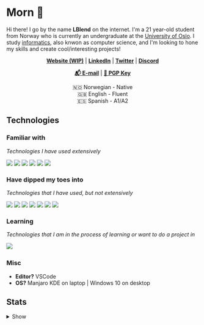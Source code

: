 # Morn 👋

Hi there! I go by the name **LBlend** on the internet. I'm a 21 year-old student from Norway who is currently an undergraduate at the [University of Oslo](https://www.uio.no/english/). I study [informatics](https://en.wikipedia.org/wiki/Informatics#:~:text=Accordingly%2C%20universities%20in%20continental%20Europe%20usually%20translate%20%22informatics%22%20as%20computer%20science%2C%20or%20sometimes%20information%20and%20computer%20science%2C%20although%20technical%20universities%20may%20translate%20it%20as%20computer%20science%20%26%20engineering.), also knwon as computer science, and I'm looking to hone my skills and create cool/interesting projects!

<p align="center">
  <strong><a href="https://lblend.moe">Website (WIP)</a></strong> |
  <strong><a href="https://www.linkedin.com/in/leander-west-furumo/">LinkedIn</a></strong> |
  <strong><a href="https://twitter.com/LeanderFurumo">Twitter</a></strong> |
  <strong><a href="https://discord.com/users/170506717140877312">Discord</a></strong> 
</p>

<p align="center">
  <strong><a href="mailto:lblend@protonmail.com">📬 E-mail</a></strong> |
  <strong><a href="https://gist.github.com/LBlend/01074be02600b957f5e4e3b4389b27d9">🔑 PGP Key</a></strong>
</p>

<p align="center">
  🇳🇴 Norwegian - Native
  <br>
  🇬🇧 English - Fluent
  <br>
  🇪🇸 Spanish - A1/A2
</p>


## Technologies

### Familiar with

*Technologies I have used extensively*

<a href="https://www.python.org/"><img src="https://img.shields.io/badge/python%20-%2314354C.svg?&style=for-the-badge&logo=python&logoColor=white"/></a>
<a href="https://www.java.com/en/"><img src="https://img.shields.io/badge/java-%23ED8B00.svg?&style=for-the-badge&logo=java&logoColor=white"/></a>
<a href="https://en.wikipedia.org/wiki/HTML5"><img src="https://img.shields.io/badge/html5%20-%23E34F26.svg?&style=for-the-badge&logo=html5&logoColor=white"/></a>
<a href="https://en.wikipedia.org/wiki/Cascading_Style_Sheets"><img src="https://img.shields.io/badge/css3%20-%231572B6.svg?&style=for-the-badge&logo=css3&logoColor=white"/></a>
<a href="https://git-scm.com/"><img src="https://img.shields.io/badge/git%20-%23F05033.svg?&style=for-the-badge&logo=git&logoColor=white"/></a>
<a href="https://en.wikipedia.org/wiki/Linux"><img src="https://img.shields.io/badge/Linux-FCC624?style=for-the-badge&logo=linux&logoColor=black"/></a>


### Have dipped my toes into

*Technologies that I have used, but not extensively*

<a href="https://en.wikipedia.org/wiki/JavaScript"><img src="https://img.shields.io/badge/javascript%20-%23323330.svg?&style=for-the-badge&logo=javascript&logoColor=%23F7DF1E"/></a>
<a href="https://reactjs.org/"><img src="https://img.shields.io/badge/react-%2320232a.svg?style=for-the-badge&logo=react&logoColor=%2361DAFB"/></a>
<a href="https://www.docker.com/"><img src="https://img.shields.io/badge/docker%20-%230db7ed.svg?&style=for-the-badge&logo=docker&logoColor=white"/></a>
<a href="https://www.postgresql.org/"><img src="https://img.shields.io/badge/postgres-%23316192.svg?style=for-the-badge&logo=postgresql&logoColor=white"/></a>
<a href="https://www.mongodb.com/"><img src ="https://img.shields.io/badge/MongoDB-%234ea94b.svg?&style=for-the-badge&logo=mongodb&logoColor=white"/></a>
<a href="https://www.nginx.com/"><img src="https://img.shields.io/badge/nginx%20-%23009639.svg?&style=for-the-badge&logo=nginx&logoColor=white"/></a>
<a href="https://graphql.org/"><img src="https://img.shields.io/badge/-GraphQL-E10098?style=for-the-badge&logo=graphql"/></a>


### Learning

*Technologies that I am in the process of learning or want to do a project in*

<a href="https://www.rust-lang.org/"><img src="https://img.shields.io/badge/rust-%23000000.svg?style=for-the-badge&logo=rust&logoColor=white"/></a>



### Misc

* **Editor?** VSCode
* **OS?** Manjaro KDE on laptop | Windows 10 on desktop


## Stats

<details>
  
  <summary>Show</summary>

[![](https://raw.githubusercontent.com/LBlend/LBlend/master/profile-summary-card-output/nord_dark/0-profile-details.svg)](https://github.com/LBlend)[![](https://raw.githubusercontent.com/LBlend/LBlend/master/profile-summary-card-output/nord_dark/3-stats.svg)](https://github.com/LBlend)[![](https://raw.githubusercontent.com/LBlend/LBlend/master/profile-summary-card-output/nord_dark/1-repos-per-language.svg)](https://github.com/LBlend)[![](https://raw.githubusercontent.com/LBlend/LBlend/master/profile-summary-card-output/nord_dark/2-most-commit-language.svg)](https://github.com/LBlend)


<!--START_SECTION:waka-->
![Lines of code](https://img.shields.io/badge/From%20Hello%20World%20I%27ve%20Written-23.3%20million%20lines%20of%20code-blue)

**🐱 My GitHub Data** 

> 🏆 722 Contributions in the Year 2021
 > 
> 📦 173.0 kB Used in GitHub's Storage 
 > 
> 💼 Opted to Hire
 > 
> 📜 20 Public Repositories 
 > 
> 🔑 7 Private Repositories  
 > 
**I'm a Night 🦉** 

```text
🌞 Morning    18 commits     ░░░░░░░░░░░░░░░░░░░░░░░░░   2.05% 
🌆 Daytime    190 commits    █████░░░░░░░░░░░░░░░░░░░░   21.69% 
🌃 Evening    254 commits    ███████░░░░░░░░░░░░░░░░░░   29.0% 
🌙 Night      414 commits    ███████████░░░░░░░░░░░░░░   47.26%

```
📅 **I'm Most Productive on Wednesday** 

```text
Monday       116 commits    ███░░░░░░░░░░░░░░░░░░░░░░   13.24% 
Tuesday      127 commits    ███░░░░░░░░░░░░░░░░░░░░░░   14.5% 
Wednesday    162 commits    ████░░░░░░░░░░░░░░░░░░░░░   18.49% 
Thursday     161 commits    ████░░░░░░░░░░░░░░░░░░░░░   18.38% 
Friday       157 commits    ████░░░░░░░░░░░░░░░░░░░░░   17.92% 
Saturday     82 commits     ██░░░░░░░░░░░░░░░░░░░░░░░   9.36% 
Sunday       71 commits     ██░░░░░░░░░░░░░░░░░░░░░░░   8.11%

```


📊 **This Week I Spent My Time On** 

```text
💬 Programming Languages: 
Python                   11 hrs 41 mins      ██████████████░░░░░░░░░░░   57.33% 
JSX                      4 hrs 58 mins       ██████░░░░░░░░░░░░░░░░░░░   24.43% 
JavaScript               2 hrs 27 mins       ███░░░░░░░░░░░░░░░░░░░░░░   12.09% 
Other                    27 mins             ░░░░░░░░░░░░░░░░░░░░░░░░░   2.28% 
CSS                      26 mins             ░░░░░░░░░░░░░░░░░░░░░░░░░   2.14%

```


 Last Updated on 19/10/2021
<!--END_SECTION:waka-->
  
 </details>
